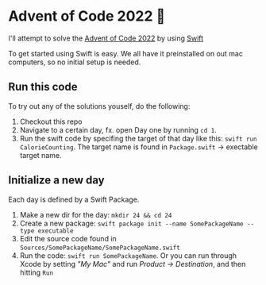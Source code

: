 # Advent of Code 2022 🎅

I'll attempt to solve the [Advent of Code 2022](https://adventofcode.com/2022) by using [Swift](https://www.swift.org/)

To get started using Swift is easy. We all have it preinstalled on out mac computers, so no initial setup is needed.

## Run this code

To try out any of the solutions youself, do the following:

1. Checkout this repo
2. Navigate to a certain day, fx. open Day one by running `cd 1`.
3. Run the swift code by specifing the target of that day like this: `swift run CalorieCounting`. The target name is found in `Package.swift` -> exectable target name.

## Initialize a new day

Each day is defined by a Swift Package.

1. Make a new dir for the day: `mkdir 24 && cd 24`
2. Create a new package: `swift package init --name SomePackageName --type executable`
3. Edit the source code found in `Sources/SomePackageName/SomePackageName.swift`
4. Run the code: `swift run SomePackageName`. Or you can run through Xcode by setting _"My Mac"_ and run _Product -> Destination_, and then hitting `Run`
